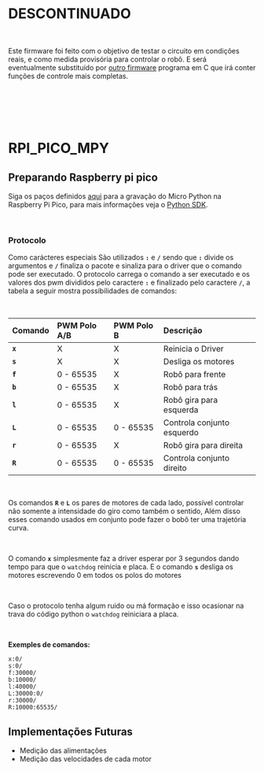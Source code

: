 # **DESCONTINUADO**

<br>

Este firmware foi feito com o objetivo de testar o circuito em condições reais, e como medida provisória para controlar o robô. E será eventualmente substituído por [outro firmware](https://github.com/pedro-ibs/trekking/tree/main/firmware/RPI_PICO_SDK) programa em C que irá conter funções de controle mais completas. 

<br> <br> <br> <br>

# **RPI_PICO_MPY**


## Preparando Raspberry pi pico

Siga os paços definidos [aqui](https://www.raspberrypi.com/documentation/microcontrollers/micropython.html) para a gravação do Micro Python na Raspberry Pi Pico, para mais informações veja o [Python SDK](https://datasheets.raspberrypi.com/pico/raspberry-pi-pico-python-sdk.pdf).

<br>

### **Protocolo**

Como carácteres especiais São utilizados **`:`** e **`/`** sendo que **`:`** divide os argumentos e **`/`** finaliza o pacote e sinaliza para o driver que o comando pode ser executado. O protocolo carrega o comando a ser executado e os valores dos pwm divididos pelo caractere **`:`** e finalizado pelo caractere **`/`**, a tabela a seguir mostra  possibilidades de comandos:

<br>


**Comando**	| **PWM Polo A/B** 	| **PWM Polo B**	| **Descrição**
:-------------- | :-------------------- | :-------------------- | :---------------
**`x`**		| X			| X 			| Reinicia o Driver	
**`s`**		| X			| X 			| Desliga os motores
**`f`**		| 0 - 65535		| X 			| Robô para frente
**`b`**		| 0 - 65535		| X 			| Robô para trás
**`l`**		| 0 - 65535		| X 			| Robô gira para esquerda
**`L`**		| 0 - 65535		| 0 - 65535 		| Controla conjunto esquerdo
**`r`**		| 0 - 65535		| X 			| Robô gira para direita
**`R`**		| 0 - 65535		| 0 - 65535 		| Controla conjunto direito	

<br>

Os comandos  **`R`** e **`L`** os pares de motores de cada lado, possível controlar não somente a intensidade do giro como também o sentido, Além disso esses comando usados em conjunto pode fazer o bobô ter uma trajetória curva.

<br>

O comando **`x`** simplesmente faz a driver esperar por 3 segundos dando tempo para que o `watchdog` reinicia e placa. E o comando **`s`** desliga os motores escrevendo 0 em todos os polos do motores

<br>

Caso o protocolo tenha algum ruido ou má formação e isso ocasionar na trava do código python o `watchdog` reiniciara a placa.

<br>

**Exemples de comandos:**
```
x:0/
s:0/
f:30000/
b:10000/
l:40000/
L:30000:0/
r:30000/
R:10000:65535/

```

## **Implementações Futuras**
 * Medição das alimentações
 * Medição das velocidades de cada motor





